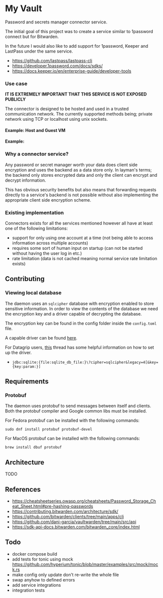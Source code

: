 # My Vault 

Password and secrets manager connector service. 

The initial goal of this project was to create a service similar to 1password connect 
but for Bitwarden.

In the future I would also like to add support for 1password, Keeper and LastPass 
under the same service. 
- https://github.com/lastpass/lastpass-cli
- https://developer.1password.com/docs/sdks/
- https://docs.keeper.io/en/enterprise-guide/developer-tools

### Use case

**IT IS EXTREMELY IMPORTANT THAT THIS SERVICE IS NOT EXPOSED PUBLICLY**

The connector is designed to be hosted and used in a trusted communication network. 
The currently supported methods being; private network using TCP or localhost using
unix sockets. 

#### Example: Host and Guest VM 

#### Example: 

### Why a connector service?

Any password or secret manager worth your data does client side encryption and uses the 
backend as a data store only. In layman's terms; the backend only stores encrypted data and
only the client can encrypt and decrypt information.

This has obvious security benefits but also means that forwarding requests directly to a 
service's backend is not possible without also implementing the appropriate client side
encryption scheme. 

### Existing implementation

Connectors exists for all the services mentioned however all have at least one of the
following limitations:
- support for only using one account at a time (not being able to access information across multiple accounts)
- requires some sort of human input on startup (can not be started without having the user log in etc.)
- rate limitation (data is not cached meaning normal service rate limitation exists)

## Contributing

### Viewing local database

The daemon uses an `sqlcipher` database with encryption enabled to store sensitive information. 
In order to view the contents of the database we need the encryption key and a driver capable
of decrypting the database. 

The encryption key can be found in the config folder inside the `config.toml` file. 
 
A capable driver can be found [here](https://github.com/Willena/sqlite-jdbc-crypt/releases).

For Datagrip users, [this](https://intellij-support.jetbrains.com/hc/en-us/community/posts/360007633799-How-to-open-SQLCipher-passwrd-protected-file-in-Datagrip) 
thread has some helpful information on how to set up the driver.

- `jdbc:sqlite:{file:sqlite_db_file:}\?cipher=sqlcipher&legacy=4[&key={key:param:}]`

## Requirements

### Protobuf 

The daemon uses protobuf to send messages between itself and clients. Both the protobuf compiler
and Google common libs must be installed.

For Fedora protobuf can be installed with the following commands:

```shell
sudo dnf install protobuf protobuf-devel
```

For MacOS protobuf can be installed with the following commands:

```shell
brew install dbuf protobuf 
```

## Architecture  

TODO

## References

- https://cheatsheetseries.owasp.org/cheatsheets/Password_Storage_Cheat_Sheet.html#pre-hashing-passwords
- https://contributing.bitwarden.com/architecture/sdk/
- https://github.com/bitwarden/clients/tree/main/apps/cli
- https://github.com/dani-garcia/vaultwarden/tree/main/src/api
- https://sdk-api-docs.bitwarden.com/bitwarden_core/index.html 

## Todo

- docker compose build
- add tests for tonic using mock https://github.com/hyperium/tonic/blob/master/examples/src/mock/mock.rs
- make config only update don't re-write the whole file
- swap anyhow to defined errors
- add service integrations
- integration tests

